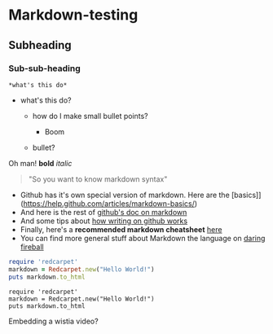 # Markdown-testing

## Subheading

### Sub-sub-heading

```
*what's this do*
```

* what's this do?
  * how do I make small bullet points?
  	* Boom

  * bullet?

Oh man! **bold** *italic*

> "So you want to know markdown syntax"

* Github has it's own special version of markdown. Here are the [basics]](https://help.github.com/articles/markdown-basics/)
* And here is the rest of [github's doc on markdown](https://help.github.com/articles/github-flavored-markdown/)
* And some tips about [how writing on github works](https://help.github.com/articles/writing-on-github/)
* Finally, here's a **recommended markdown cheatsheet** [here](https://github.com/adam-p/markdown-here/wiki/Markdown-Cheatsheet)
* You can find more general stuff about Markdown the language on [daring fireball](http://daringfireball.net/projects/markdown/)



```ruby
require 'redcarpet'
markdown = Redcarpet.new("Hello World!")
puts markdown.to_html
```

```
require 'redcarpet'
markdown = Redcarpet.new("Hello World!")
puts markdown.to_html
```
Embedding a wistia video?

